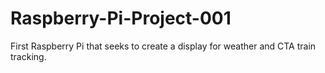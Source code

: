 # Raspberry-Pi-Project-001
First Raspberry Pi that seeks to create a display for weather and CTA train tracking.
